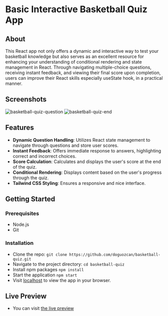 # Basic Interactive Basketball Quiz App

## About

This React app not only offers a dynamic and interactive way to test your basketball knowledge but also serves as an excellent resource for enhancing your understanding of conditional rendering and state management in React. Through navigating multiple-choice questions, receiving instant feedback, and viewing their final score upon completion, users can improve their React skills especially useState hook, in a practical manner.

## Screenshots

![basketball-quiz-question](https://github.com/doguozcan/basketball-quiz/assets/76822280/4f8ed30d-19bb-4715-a411-466362f84b68)
![basketball-quiz-end](https://github.com/doguozcan/basketball-quiz/assets/76822280/5bdb2501-7238-4fa3-bbc4-7e5aeea98d0a)

## Features

- **Dynamic Question Handling**: Utilizes React state management to navigate through questions and store user scores.
- **Instant Feedback**: Offers immediate response to answers, highlighting correct and incorrect choices.
- **Score Calculation**: Calculates and displays the user's score at the end of the quiz.
- **Conditional Rendering**: Displays content based on the user's progress through the quiz.
- **Tailwind CSS Styling**: Ensures a responsive and nice interface.

## Getting Started

### Prerequisites

- Node.js
- Git

### Installation

- Clone the repo:
  `git clone https://github.com/doguozcan/basketball-quiz.git`
- Navigate to the project directory:
  `cd basketball-quiz`
- Install npm packages
  `npm install`
- Start the application
  `npm start`
- Visit <a href="http://localhost:3000">localhost</a> to view the app in your browser.

## Live Preview

- You can visit <a href="https://doguozcan.github.io/basketball-quiz/">the live preview</a>
